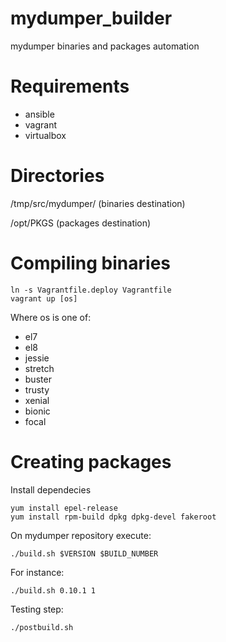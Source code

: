 # mydumper_builder
mydumper binaries and packages automation

# Requirements

- ansible
- vagrant
- virtualbox

# Directories

/tmp/src/mydumper/ (binaries destination)

/opt/PKGS (packages destination)

# Compiling binaries

```
ln -s Vagrantfile.deploy Vagrantfile
vagrant up [os]
```
Where os is one of:
- el7
- el8
- jessie
- stretch
- buster
- trusty
- xenial
- bionic
- focal

# Creating packages
Install dependecies
```
yum install epel-release
yum install rpm-build dpkg dpkg-devel fakeroot
```
On mydumper repository execute:
```
./build.sh $VERSION $BUILD_NUMBER
```
For instance:
```
./build.sh 0.10.1 1
```
Testing step:
```
./postbuild.sh
```



